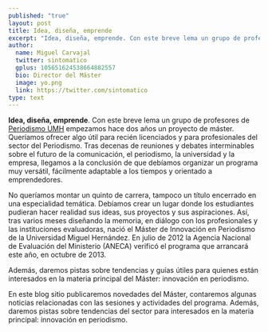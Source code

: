```yaml
---
published: "true"
layout: post
title: Idea, diseña, emprende
excerpt: "Idea, diseña, emprende. Con este breve lema un grupo de profesores de Periodismo UMH empezamos hace dos años un proyecto de máster. Queríamos ofrecer algo útil para recién licenciados y para profesionales del sector del Periodismo." 
author:
  name: Miguel Carvajal
  twitter: sintomatico
  gplus: 105651624538664882557 
  bio: Director del Máster
  image: yo.png
  link: https://twitter.com/sintomatico
type: text
---
```

**Idea, diseña, emprende**. Con este breve lema un grupo de profesores de [Periodismo UMH](http://periodismo.umh.es/ "Blog de Periodismo UMH") empezamos hace dos años un proyecto de máster. Queríamos ofrecer algo útil para recién licenciados y para profesionales del sector del Periodismo. Tras decenas de  reuniones y debates interminables sobre el futuro de la comunicación, el periodismo, la universidad y la empresa, llegamos a la conclusión de que debíamos organizar un programa muy versátil, fácilmente adaptable a los tiempos y orientado a emprendedores.

No queríamos montar un quinto de carrera, tampoco un título encerrado en una especialidad temática. Debíamos crear un lugar donde los estudiantes pudieran hacer realidad sus ideas, sus proyectos y sus aspiraciones. Así, tras varios meses diseñando la memoria, en diálogo con los profesionales y las instituciones evaluadoras, nació el Máster de Innovación en Periodismo de la Universidad Miguel Hernández. En julio de 2012 la Agencia Nacional de Evaluación del Ministerio (ANECA) verificó el programa que arrancará este año, en octubre de 2013.

Además, daremos pistas sobre tendencias y guías útiles para quienes están interesados en la materia principal del Máster: innovación en periodismo.

En este blog sitio publicaremos novedades del Máster, contaremos algunas noticias relacionadas con las sesiones y actividades del programa. Además, daremos pistas sobre tendencias del sector para interesados en la materia principal: innovación en periodismo. 